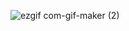 ![ezgif com-gif-maker (2)](https://user-images.githubusercontent.com/80515499/158039179-d6694c8d-c1d2-4fac-90a3-2907e41ad43a.gif)
